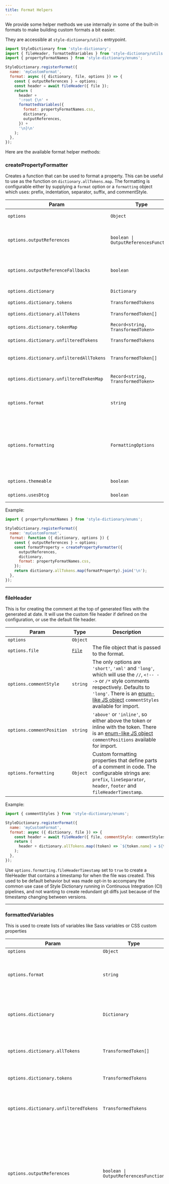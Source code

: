 ```yaml
---
title: Format Helpers
---
```


We provide some helper methods we use internally in some of the built-in formats to make building custom formats a bit easier.

They are accessible at `style-dictionary/utils` entrypoint.

```javascript
import StyleDictionary from 'style-dictionary';
import { fileHeader, formattedVariables } from 'style-dictionary/utils';
import { propertyFormatNames } from 'style-dictionary/enums';

StyleDictionary.registerFormat({
  name: 'myCustomFormat',
  format: async ({ dictionary, file, options }) => {
    const { outputReferences } = options;
    const header = await fileHeader({ file });
    return (
      header +
      ':root {\n' +
      formattedVariables({
        format: propertyFormatNames.css,
        dictionary,
        outputReferences,
      }) +
      '\n}\n'
    );
  },
});
```

Here are the available format helper methods:

### createPropertyFormatter

Creates a function that can be used to format a property. This can be useful
to use as the function on `dictionary.allTokens.map`. The formatting
is configurable either by supplying a `format` option or a `formatting` object
which uses: prefix, indentation, separator, suffix, and commentStyle.

| Param                                    | Type                                  | Description                                                                                                                                                                                                                                                                                                                                                                                                                                                |
| ---------------------------------------- | ------------------------------------- | ---------------------------------------------------------------------------------------------------------------------------------------------------------------------------------------------------------------------------------------------------------------------------------------------------------------------------------------------------------------------------------------------------------------------------------------------------------- |
| `options`                                | `Object`                              | A single argument to support named parameters and destructuring.                                                                                                                                                                                                                                                                                                                                                                                           |
| `options.outputReferences`               | `boolean \| OutputReferencesFunction` | Whether or not to output references. You will want to pass this from the `options` object sent to the format function. Also allows passing a function to conditionally output references on a per token basis.                                                                                                                                                                                                                                             |
| `options.outputReferenceFallbacks`       | `boolean`                             | Whether or not to output css variable fallback values when using output references. You will want to pass this from the `options` object sent to the format function.                                                                                                                                                                                                                                                                                      |
| `options.dictionary`                     | `Dictionary`                          | Transformed Dictionary object containing allTokens, tokens and unfilteredTokens.                                                                                                                                                                                                                                                                                                                                                                           |
| `options.dictionary.tokens`              | `TransformedTokens`                   | All tokens, still in unflattened object format.                                                                                                                                                                                                                                                                                                                                                                                                            |
| `options.dictionary.allTokens`           | `TransformedToken[]`                  | Flattened array of all tokens, easiest to loop over and export to a flat format.                                                                                                                                                                                                                                                                                                                                                                           |
| `options.dictionary.tokenMap`            | `Record<string, TransformedToken>`    | All tokens as JavaScript. Map                                                                                                                                                                                                                                                                                                                                                                                                                              |
| `options.dictionary.unfilteredTokens`    | `TransformedTokens`                   | All tokens, still in unflattened object format, including tokens that were filtered out by filters.                                                                                                                                                                                                                                                                                                                                                        |
| `options.dictionary.unfilteredAllTokens` | `TransformedToken[]`                  | Flattened array of all tokens, easiest to loop over and export to a flat, including tokens that were filtered out by filters.                                                                                                                                                                                                                                                                                                                              |
| `options.dictionary.unfilteredTokenMap`  | `Record<string, TransformedToken>`    | All tokens as JavaScript Map, still in unflattened object format, including tokens that were filtered out by filters.                                                                                                                                                                                                                                                                                                                                      |
| `options.format`                         | `string`                              | Available formats are: 'css', 'sass', 'less', and 'stylus'. If you want to customize the format and can't use one of those predefined formats, use the `formatting` option                                                                                                                                                                                                                                                                                 |
| `options.formatting`                     | `FormattingOptions`                   | Custom formatting properties that define parts of a declaration line in code. The configurable strings are: `prefix`, `indentation`, `separator`, `suffix`, `lineSeparator`, `fileHeaderTimestamp`, `header`, `footer`, `commentStyle` and `commentPosition`. Those are used to generate a line like this: `${indentation}${prefix}${token.name}${separator} ${prop.value}${suffix}`. The remaining formatting options are used for the fileHeader helper. |
| `options.themeable`                      | `boolean`                             | Whether tokens should default to being themeable. Defaults to false.                                                                                                                                                                                                                                                                                                                                                                                       |
| `options.usesDtcg`                       | `boolean`                             | Whether tokens use the DTCG standard. Defaults to `false`                                                                                                                                                                                                                                                                                                                                                                                                  |

Example:

```javascript title="build-tokens.js"
import { propertyFormatNames } from 'style-dictionary/enums';

StyleDictionary.registerFormat({
  name: 'myCustomFormat',
  format: function ({ dictionary, options }) {
    const { outputReferences } = options;
    const formatProperty = createPropertyFormatter({
      outputReferences,
      dictionary,
      format: propertyFormatNames.css,
    });
    return dictionary.allTokens.map(formatProperty).join('\n');
  },
});
```

---

### fileHeader

This is for creating the comment at the top of generated files with the generated at date.
It will use the custom file header if defined on the configuration, or use the
default file header.

| Param                     | Type                             | Description                                                                                                                                                                                                                                                   |
| ------------------------- | -------------------------------- | ------------------------------------------------------------------------------------------------------------------------------------------------------------------------------------------------------------------------------------------------------------- |
| `options`                 | `Object`                         |                                                                                                                                                                                                                                                               |
| `options.file`            | [`File`](/reference/config#file) | The file object that is passed to the format.                                                                                                                                                                                                                 |
| `options.commentStyle`    | `string`                         | The only options are `'short'`, `'xml'` and `'long'`, which will use the `//`, `<!-- -->` or `/*` style comments respectively. Defaults to `'long'`. There is an [enum-like JS object](/reference/enums#comment-styles) `commentStyles` available for import. |
| `options.commentPosition` | `string`                         | `'above'` or `'inline'`, so either above the token or inline with the token. There is an [enum-like JS object](/reference/enums#comment-positions) `commentPositions` available for import.                                                                   |
| `options.formatting`      | `Object`                         | Custom formatting properties that define parts of a comment in code. The configurable strings are: `prefix`, `lineSeparator`, `header`, `footer` and `fileHeaderTimestamp`.                                                                                   |

Example:

```js title="build-tokens.js"
import { commentStyles } from 'style-dictionary/enums';

StyleDictionary.registerFormat({
  name: 'myCustomFormat',
  format: async ({ dictionary, file }) => {
    const header = await fileHeader({ file, commentStyle: commentStyles.short });
    return (
      header + dictionary.allTokens.map((token) => `${token.name} = ${token.value};`).join('\n')
    );
  },
});
```

Use `options.formatting.fileHeaderTimestamp` set to `true` to create a fileHeader that contains a timestamp for when the file was created.
This used to be default behavior but was made opt-in to accompany the common use case of Style Dictionary running in Continuous Integration (CI) pipelines,
and not wanting to create redundant git diffs just because of the timestamp changing between versions.

---

### formattedVariables

This is used to create lists of variables like Sass variables or CSS custom properties

| Param                                 | Type                                  | Description                                                                                                                                                                                                    |
| ------------------------------------- | ------------------------------------- | -------------------------------------------------------------------------------------------------------------------------------------------------------------------------------------------------------------- |
| `options`                             | `Object`                              |                                                                                                                                                                                                                |
| `options.format`                      | `string`                              | What type of variables to output. Options are: `'css'`, `'sass'`, `'less'`, and `'stylus'`.                                                                                                                    |
| `options.dictionary`                  | `Dictionary`                          | Transformed Dictionary object containing `allTokens`, `tokens` and `unfilteredTokens`.                                                                                                                         |
| `options.dictionary.allTokens`        | `TransformedToken[]`                  | Flattened array of all tokens, easiest to loop over and export to a flat format.                                                                                                                               |
| `options.dictionary.tokens`           | `TransformedTokens`                   | All tokens, still in unflattened object format.                                                                                                                                                                |
| `options.dictionary.unfilteredTokens` | `TransformedTokens`                   | All tokens, still in unflattened object format, including tokens that were filtered out by filters.                                                                                                            |
| `options.outputReferences`            | `boolean \| OutputReferencesFunction` | Whether or not to output references. You will want to pass this from the `options` object sent to the format function. Also allows passing a function to conditionally output references on a per token basis. |
| `options.formatting`                  | `Object`                              | Custom formatting properties that define parts of a comment in code. The configurable strings are: `prefix`, `lineSeparator`, `header`, and `footer`.                                                          |
| `options.themeable`                   | `boolean`                             | Whether tokens should default to being themeable. Defaults to `false`.                                                                                                                                         |
| `options.usesDtcg`                    | `boolean`                             | Whether tokens use the DTCG standard. Defaults to `false`                                                                                                                                                      |

Example:

```js title="build-tokens.js"
import { propertyFormatNames } from 'style-dictionary/enums';

StyleDictionary.registerFormat({
  name: 'myCustomFormat',
  format: function ({ dictionary, options }) {
    return formattedVariables({
      format: propertyFormatNames.less,
      dictionary,
      outputReferences: options.outputReferences,
    });
  },
});
```

---

### getTypeScriptType

Given some value, returns a basic valid TypeScript type for that value.
Supports numbers, strings, booleans, arrays and objects of any of those types.

Returns: `string` - A valid name for a TypeScript type.

| Param                          | Type      | Description                                              |
| ------------------------------ | --------- | -------------------------------------------------------- |
| `value`                        | `any`     | A value to check the type of.                            |
| `options`                      | `Object`  |                                                          |
| `options.outputStringLiterals` | `boolean` | Whether or not to output literal types for string values |

Example:

```javascript title="build-tokens.js"
StyleDictionary.registerFormat({
  name: 'myCustomFormat',
  format: function ({ dictionary, options }) {
    return dictionary.allTokens
      .map(function (prop) {
        var to_ret_prop = 'export const ' + prop.name + ' : ' + getTypeScriptType(prop.value) + ';';
        if (prop.comment) to_ret_prop = to_ret_prop.concat(' // ' + prop.comment);
        return to_ret_prop;
      })
      .join('\n');
  },
});
```

---

### iconsWithPrefix

This is used to create CSS (and CSS pre-processor) lists of icons. It assumes you are
using an icon font and creates helper classes with the :before pseudo-selector to add
a unicode character.
**You probably don't need this.**

| Param       | Type                 | Description                                                                      |
| ----------- | -------------------- | -------------------------------------------------------------------------------- |
| `prefix`    | `string`             | Character to prefix variable names, like `$` for Sass                            |
| `allTokens` | `TransformedToken[]` | Flattened array of all tokens, easiest to loop over and export to a flat format. |
| `options`   | `Object`             | options object passed to the format function.                                    |

Example:

```js title="build-tokens.js"
StyleDictionary.registerFormat({
  name: 'myCustomFormat',
  format: function ({ dictionary, options }) {
    return iconsWithPrefix('$', dictionary.allTokens, options);
  },
});
```

---

### minifyDictionary

Outputs an object stripping out everything except values

| Param | Type                | Description                                                                           |
| ----- | ------------------- | ------------------------------------------------------------------------------------- |
| `obj` | `TransformedTokens` | The object to minify. You will most likely pass <code>dictionary.tokens</code> to it. |

Example:

```js title="build-tokens.js"
StyleDictionary.registerFormat({
  name: 'myCustomFormat',
  format: function ({ dictionary }) {
    return JSON.stringify(minifyDictionary(dictionary.tokens));
  },
});
```

---

### setComposeObjectProperties

Outputs an object for compose format configurations. Sets import.

| Param     | Type     | Description                                  |
| --------- | -------- | -------------------------------------------- |
| `options` | `Object` | The options object declared at configuration |

---

### setSwiftFileProperties

Outputs an object with swift format configurations. Sets import, object type and access control.

| Param        | Type     | Description                                                                    |
| ------------ | -------- | ------------------------------------------------------------------------------ |
| `options`    | `Object` | The options object declared at configuration                                   |
| `objectType` | `string` | The type of the object in the final file. Could be a class, enum, struct, etc. |
| `options`    | `string` | The transformGroup of the file, so it can be applied proper import             |

---

### sortByName

A sorting function to be used when iterating over `dictionary.allTokens` in
a format.

**Returns**: `Integer` - `-1` or `1` depending on which element should come first based on https://developer.mozilla.org/en-US/docs/Web/JavaScript/Reference/Global_Objects/Array/sort

| Param | Type  | Description                   |
| ----- | ----- | ----------------------------- |
| `a`   | `any` | first element for comparison  |
| `b`   | `any` | second element for comparison |

Example:

```javascript title="build-tokens.js"
StyleDictionary.registerFormat({
  name: 'myCustomFormat',
  format: function ({ dictionary, options }) {
    return dictionary.allTokens
      .sort(sortByName)
      .map((token) => `${token.name} = ${token.value}`)
      .join('\n');
  },
});
```

---

### sortByReference

A function that returns a sorting function to be used with Array.sort that
will sort the allTokens array based on references. This is to make sure
if you use output references that you never use a reference before it is
defined.

| Param                         | Type                 | Description                                                                                         |
| ----------------------------- | -------------------- | --------------------------------------------------------------------------------------------------- |
| `dictionary`                  | `Dictionary`         | Transformed Dictionary object containing allTokens, tokens and unfilteredTokens.                    |
| `dictionary.allTokens`        | `TransformedToken[]` | Flattened array of all tokens, easiest to loop over and export to a flat format.                    |
| `dictionary.tokens`           | `TransformedTokens`  | All tokens, still in unflattened object format.                                                     |
| `dictionary.unfilteredTokens` | `TransformedTokens`  | All tokens, still in unflattened object format, including tokens that were filtered out by filters. |

Example:

```javascript title="build-tokens.js"
dictionary.allTokens.sort(sortByReference(dictionary));
```
